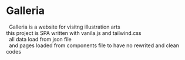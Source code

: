 # Galleria
  Galleria is a website for visitng illustration arts<br>
  this project is SPA written with vanila.js and tailwind.css<br>
  all data load from json file<br>
  and pages loaded from components file to have no rewrited and clean codes<br>
  
